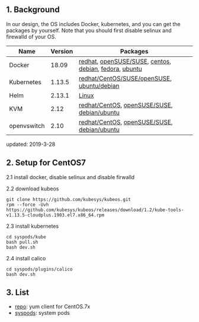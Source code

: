 ## 1. Background

In our design, the OS includes Docker, kubernetes, and you can get the packages by yourself.
Note that you should first disable selinux and firewalld of your OS.

| Name       | Version |  Packages  |   
| ------     | ------  | ------ |
| Docker     | 18.09   | [redhat](https://docs.docker.com/install/linux/docker-ee/rhel/), [openSUSE/SUSE](https://docs.docker.com/install/linux/docker-ee/suse/), [centos](https://docs.docker.com/install/linux/docker-ce/centos/), [debian](https://docs.docker.com/install/linux/docker-ce/debian/), [fedora](https://docs.docker.com/install/linux/docker-ce/fedora/), [ubuntu](https://docs.docker.com/install/linux/docker-ce/ubuntu/) |
| Kubernetes | 1.13.5  | [redhat/CentOS/SUSE/openSUSE](https://github.com/kubesys/kube-os/releases/download/1.5/kube-tools-v1.13.5-cloudplus.1903.x86_64.rpm), [ubuntu/debian](https://github.com/kubesys/kube-os/releases/download/1.1/kube-tools-v1.13.5-cloudplus.1903.amd64.deb) |
| Helm        | 2.13.1   | [Linux](https://storage.googleapis.com/kubernetes-helm/helm-v2.13.1-linux-amd64.tar.gz) |
| KVM        | 2.12   | [redhat/CentOS](https://docs.openstack.org/install-guide/environment-packages-rdo.html), [openSUSE/SUSE](https://docs.openstack.org/install-guide/environment-packages-obs.html), [debian/ubuntu](https://docs.openstack.org/install-guide/environment-packages-ubuntu.html) |
| openvswitch| 2.10   | [redhat/CentOS](http://docs.openvswitch.org/en/latest/intro/install/distributions/#red-hat), [openSUSE/SUSE](http://docs.openvswitch.org/en/latest/intro/install/distributions/#opensuse), [debian/ubuntu](http://docs.openvswitch.org/en/latest/intro/install/distributions/#debian) |

updated: 2019-3-28


## 2. Setup for CentOS7

2.1 install docker, disable selinux and disable firwalld

2.2 download kubeos

```
git clone https://github.com/kubesys/kubeos.git
rpm --force -Uvh https://github.com/kubesys/kubeos/releases/download/1.2/kube-tools-v1.13.5-cloudplus.1903.el7.x86_64.rpm
```

2.3 install kubernetes

```
cd syspods/kube
bash pull.sh
bash dev.sh
```

2.4 install calico

```
cd syspods/plugins/calico
bash dev.sh
```
## 3. List

- [repo](repo): yum client for CentOS.7x
- [syspods](syspods): system pods 
